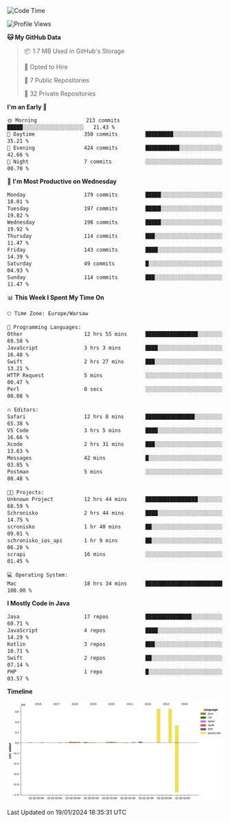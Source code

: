 <!--START_SECTION:waka-->
![Code Time](http://img.shields.io/badge/Code%20Time-149%20hrs%2057%20mins-blue)

![Profile Views](http://img.shields.io/badge/Profile%20Views-0-blue)

**🐱 My GitHub Data** 

> 📦 1.7 MB Used in GitHub's Storage 
 > 
> 💼 Opted to Hire
 > 
> 📜 7 Public Repositories 
 > 
> 🔑 32 Private Repositories 
 > 
**I'm an Early 🐤** 

```text
🌞 Morning                213 commits         █████░░░░░░░░░░░░░░░░░░░░   21.43 % 
🌆 Daytime                350 commits         █████████░░░░░░░░░░░░░░░░   35.21 % 
🌃 Evening                424 commits         ███████████░░░░░░░░░░░░░░   42.66 % 
🌙 Night                  7 commits           ░░░░░░░░░░░░░░░░░░░░░░░░░   00.70 % 
```
📅 **I'm Most Productive on Wednesday** 

```text
Monday                   179 commits         █████░░░░░░░░░░░░░░░░░░░░   18.01 % 
Tuesday                  197 commits         █████░░░░░░░░░░░░░░░░░░░░   19.82 % 
Wednesday                198 commits         █████░░░░░░░░░░░░░░░░░░░░   19.92 % 
Thursday                 114 commits         ███░░░░░░░░░░░░░░░░░░░░░░   11.47 % 
Friday                   143 commits         ████░░░░░░░░░░░░░░░░░░░░░   14.39 % 
Saturday                 49 commits          █░░░░░░░░░░░░░░░░░░░░░░░░   04.93 % 
Sunday                   114 commits         ███░░░░░░░░░░░░░░░░░░░░░░   11.47 % 
```


📊 **This Week I Spent My Time On** 

```text
🕑︎ Time Zone: Europe/Warsaw

💬 Programming Languages: 
Other                    12 hrs 55 mins      █████████████████░░░░░░░░   69.58 % 
JavaScript               3 hrs 3 mins        ████░░░░░░░░░░░░░░░░░░░░░   16.48 % 
Swift                    2 hrs 27 mins       ███░░░░░░░░░░░░░░░░░░░░░░   13.21 % 
HTTP Request             5 mins              ░░░░░░░░░░░░░░░░░░░░░░░░░   00.47 % 
Perl                     0 secs              ░░░░░░░░░░░░░░░░░░░░░░░░░   00.08 % 

🔥 Editors: 
Safari                   12 hrs 8 mins       ████████████████░░░░░░░░░   65.38 % 
VS Code                  3 hrs 5 mins        ████░░░░░░░░░░░░░░░░░░░░░   16.66 % 
Xcode                    2 hrs 31 mins       ███░░░░░░░░░░░░░░░░░░░░░░   13.63 % 
Messages                 42 mins             █░░░░░░░░░░░░░░░░░░░░░░░░   03.85 % 
Postman                  5 mins              ░░░░░░░░░░░░░░░░░░░░░░░░░   00.48 % 

🐱‍💻 Projects: 
Unknown Project          12 hrs 44 mins      █████████████████░░░░░░░░   68.59 % 
Schronisko               2 hrs 44 mins       ████░░░░░░░░░░░░░░░░░░░░░   14.75 % 
scronisko                1 hr 40 mins        ██░░░░░░░░░░░░░░░░░░░░░░░   09.01 % 
schronisko_ios_api       1 hr 9 mins         ██░░░░░░░░░░░░░░░░░░░░░░░   06.20 % 
scrapi                   16 mins             ░░░░░░░░░░░░░░░░░░░░░░░░░   01.45 % 

💻 Operating System: 
Mac                      18 hrs 34 mins      █████████████████████████   100.00 % 
```

**I Mostly Code in Java** 

```text
Java                     17 repos            ███████████████░░░░░░░░░░   60.71 % 
JavaScript               4 repos             ████░░░░░░░░░░░░░░░░░░░░░   14.29 % 
Kotlin                   3 repos             ███░░░░░░░░░░░░░░░░░░░░░░   10.71 % 
Swift                    2 repos             ██░░░░░░░░░░░░░░░░░░░░░░░   07.14 % 
PHP                      1 repo              █░░░░░░░░░░░░░░░░░░░░░░░░   03.57 % 
```



**Timeline**

![Lines of Code chart](https://raw.githubusercontent.com/KuaQ/KuaQ/main/assets/bar_graph.png)


 Last Updated on 19/01/2024 18:35:31 UTC
<!--END_SECTION:waka-->
